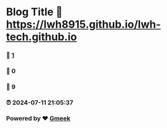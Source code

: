 # Blog Title :link: https://lwh8915.github.io/lwh-tech.github.io 
### :page_facing_up: [1](https://lwh8915.github.io/lwh-tech.github.io/tag.html) 
### :speech_balloon: 0 
### :hibiscus: 9 
### :alarm_clock: 2024-07-11 21:05:37 
### Powered by :heart: [Gmeek](https://github.com/Meekdai/Gmeek)
